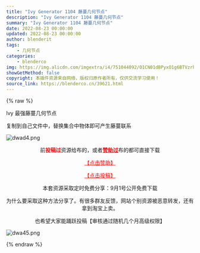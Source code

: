 ```yaml
---
title: "Ivy Generator 1104 藤蔓几何节点"
description: "Ivy Generator 1104 藤蔓几何节点"
summary: "Ivy Generator 1104 藤蔓几何节点"
date: 2022-08-23 00:00:00
updated: 2022-08-23 00:00:00
author: blenderit
tags: 
    - 几何节点
categories:
    - blenderco
img: https://img.alicdn.com/imgextra/i4/751044092/O1CN01dBPyxO1g6BTVzrhKP_!!751044092.png
showGetMethod: false
copyright: 本插件资源来自网络，版权归原作者所有，仅供交流学习使用！
source_link: https://blenderco.cn/39621.html
---
```


{% raw %}
<p>lvy 最强藤蔓几何节点</p><p>复制到自己文件中，替换集合中物体即可产生藤蔓联系</p><p><img src="https://img.alicdn.com/imgextra/i4/751044092/O1CN01dBPyxO1g6BTVzrhKP_!!751044092.png" alt="dwad4.png"></p><p style="text-align: center;">前<span style="color: #ff0000;"><strong>投稿过</strong></span>资源给布的，或者<span style="color: #ff0000;"><a style="color: #ff0000;" href="https://blenderco.cn/user?action=vip"><strong>赞助过</strong></a></span>布的都可直接下载</p><p style="text-align: center;"><span style="color: #ff0000;"><a style="color: #ff0000;" href="https://blenderco.cn/user?action=vip">【点击赞助】</a></span></p><p style="text-align: center;"><span style="color: #ff0000;"><a style="color: #ff0000;" href="https://blenderco.cn/tougao">【点击投稿】</a></span></p><p style="text-align: center;">本套资源采取定时免费分享：9月1号公开免费下载</p><p style="text-align: center;">为什么要采取这种方法分享了。有很多群友反馈，网站个别资源被恶意转发，还有拿到淘宝上卖。</p><p style="text-align: center;">也希望大家能踊跃投稿【审核通过随机几个月高级权限】</p><p><img src="https://img.alicdn.com/imgextra/i4/751044092/O1CN01hFsmMI1g6BTZ8dlia_!!751044092.png" alt="dwa45.png"></p>
<div style="display: none">blenderco</div>
{% endraw %}